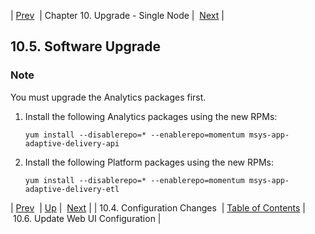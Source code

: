 | [Prev](upgrade.single_node.configuration.config_all__nodes)  | Chapter 10. Upgrade - Single Node |  [Next](upgrade.single_node.configuration.webui) |

## 10.5. Software Upgrade

### Note

You must upgrade the Analytics packages first.

1.  Install the following Analytics packages using the new RPMs:

    `yum install --disablerepo=* --enablerepo=momentum msys-app-adaptive-delivery-api`
2.  Install the following Platform packages using the new RPMs:

    `yum install --disablerepo=* --enablerepo=momentum msys-app-adaptive-delivery-etl`

| [Prev](upgrade.single_node.configuration.config_all__nodes)  | [Up](upgrade.single_node) |  [Next](upgrade.single_node.configuration.webui) |
| 10.4. Configuration Changes  | [Table of Contents](index) |  10.6. Update Web UI Configuration |

